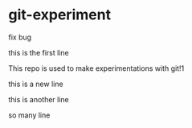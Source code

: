 # git-experiment

fix bug 

this is the first line

This repo is used to make experimentations with git!1

this is a new line

this is another line

so many line
